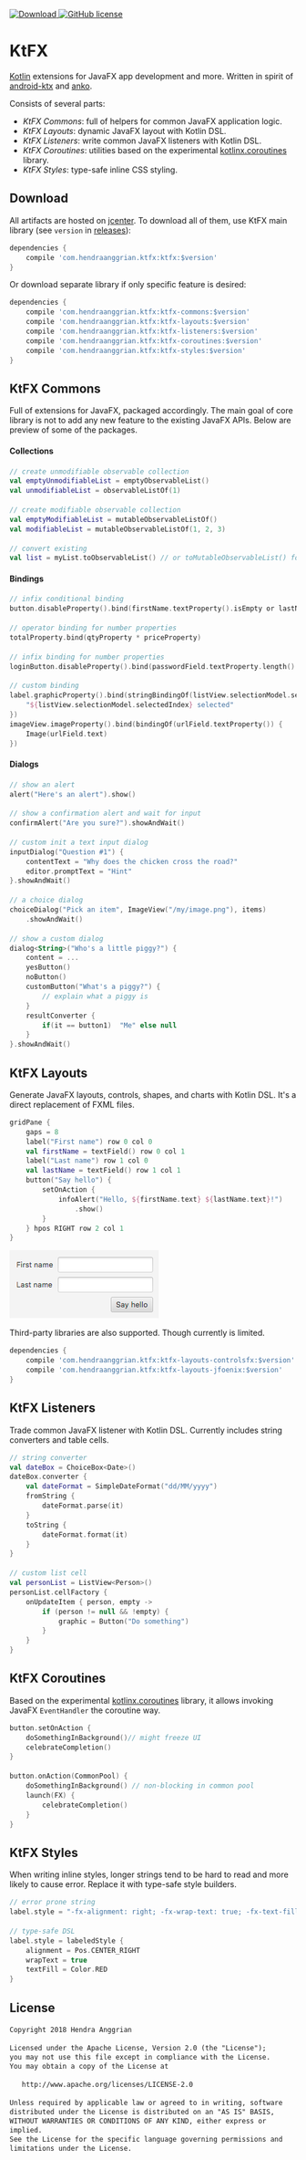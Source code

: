 [![Download](https://api.bintray.com/packages/hendraanggrian/ktfx/ktfx/images/download.svg) ](https://bintray.com/hendraanggrian/ktfx/ktfx/_latestVersion)
[![GitHub license](https://img.shields.io/badge/license-Apache%20License%202.0-blue.svg?style=flat)](http://www.apache.org/licenses/LICENSE-2.0)

KtFX
====
[Kotlin] extensions for JavaFX app development and more.
Written in spirit of [android-ktx] and [anko].

Consists of several parts:
 * *KtFX Commons*: full of helpers for common JavaFX application logic.
 * *KtFX Layouts*: dynamic JavaFX layout with Kotlin DSL.
 * *KtFX Listeners*: write common JavaFX listeners with Kotlin DSL.
 * *KtFX Coroutines*: utilities based on the experimental [kotlinx.coroutines] library.
 * *KtFX Styles*: type-safe inline CSS styling.

Download
--------
All artifacts are hosted on [jcenter].
To download all of them, use KtFX main library (see `version` in [releases]):

```gradle
dependencies {
    compile 'com.hendraanggrian.ktfx:ktfx:$version'
}
```

Or download separate library if only specific feature is desired:

```gradle
dependencies {
    compile 'com.hendraanggrian.ktfx:ktfx-commons:$version'
    compile 'com.hendraanggrian.ktfx:ktfx-layouts:$version'
    compile 'com.hendraanggrian.ktfx:ktfx-listeners:$version'
    compile 'com.hendraanggrian.ktfx:ktfx-coroutines:$version'
    compile 'com.hendraanggrian.ktfx:ktfx-styles:$version'
}
```

KtFX Commons
------------
Full of extensions for JavaFX, packaged accordingly.
The main goal of core library is not to add any new feature to the existing JavaFX APIs.
Below are preview of some of the packages.

#### Collections

```kotlin
// create unmodifiable observable collection
val emptyUnmodifiableList = emptyObservableList()
val unmodifiableList = observableListOf(1)

// create modifiable observable collection
val emptyModifiableList = mutableObservableListOf()
val modifiableList = mutableObservableListOf(1, 2, 3)

// convert existing
val list = myList.toObservableList() // or toMutableObservableList() for modifiable version
```

#### Bindings

```kotlin
// infix conditional binding
button.disableProperty().bind(firstName.textProperty().isEmpty or lastName.textProperty().isEmpty)

// operator binding for number properties
totalProperty.bind(qtyProperty * priceProperty)

// infix binding for number properties
loginButton.disableProperty().bind(passwordField.textProperty.length() less 4)

// custom binding
label.graphicProperty().bind(stringBindingOf(listView.selectionModel.selectedIndexProperty()) {
    "${listView.selectionModel.selectedIndex} selected"
})
imageView.imageProperty().bind(bindingOf(urlField.textProperty()) {
    Image(urlField.text)
})
```

#### Dialogs

```kotlin
// show an alert
alert("Here's an alert").show()

// show a confirmation alert and wait for input
confirmAlert("Are you sure?").showAndWait()

// custom init a text input dialog
inputDialog("Question #1") {
    contentText = "Why does the chicken cross the road?"
    editor.promptText = "Hint"
}.showAndWait()

// a choice dialog
choiceDialog("Pick an item", ImageView("/my/image.png"), items)
    .showAndWait()

// show a custom dialog
dialog<String>("Who's a little piggy?") {
    content = ...
    yesButton()
    noButton()
    customButton("What's a piggy?") {
        // explain what a piggy is
    }
    resultConverter {
        if(it == button1)  "Me" else null  
    }
}.showAndWait()
```

KtFX Layouts
------------
Generate JavaFX layouts, controls, shapes, and charts with Kotlin DSL. 
It's a direct replacement of FXML files.

```kotlin
gridPane {
    gaps = 8
    label("First name") row 0 col 0
    val firstName = textField() row 0 col 1
    label("Last name") row 1 col 0
    val lastName = textField() row 1 col 1
    button("Say hello") {
        setOnAction {
            infoAlert("Hello, ${firstName.text} ${lastName.text}!")
                .show()
        }
    } hpos RIGHT row 2 col 1
}
```

![Layouts demo][demo_layouts]

Third-party libraries are also supported. Though currently is limited.

```gradle
dependencies {
    compile 'com.hendraanggrian.ktfx:ktfx-layouts-controlsfx:$version'
    compile 'com.hendraanggrian.ktfx:ktfx-layouts-jfoenix:$version'
}
```

KtFX Listeners
--------------
Trade common JavaFX listener with Kotlin DSL.
Currently includes string converters and table cells.

```kotlin
// string converter
val dateBox = ChoiceBox<Date>()
dateBox.converter {
    val dateFormat = SimpleDateFormat("dd/MM/yyyy")
    fromString {
        dateFormat.parse(it)
    }
    toString {
        dateFormat.format(it)
    }
}

// custom list cell
val personList = ListView<Person>()
personList.cellFactory {
    onUpdateItem { person, empty ->
        if (person != null && !empty) {
            graphic = Button("Do something")
        }
    }
}
```

KtFX Coroutines
---------------
Based on the experimental [kotlinx.coroutines] library, it allows invoking JavaFX `EventHandler` the coroutine way.

```kotlin
button.setOnAction {
    doSomethingInBackground()// might freeze UI
    celebrateCompletion()
}

button.onAction(CommonPool) {
    doSomethingInBackground() // non-blocking in common pool
    launch(FX) {
        celebrateCompletion()
    }
}
```

KtFX Styles
-----------
When writing inline styles, longer strings tend to be hard to read and more likely to cause error.
Replace it with type-safe style builders.

```kotlin
// error prone string
label.style = "-fx-alignment: right; -fx-wrap-text: true; -fx-text-fill: red;"

// type-safe DSL
label.style = labeledStyle {
    alignment = Pos.CENTER_RIGHT
    wrapText = true
    textFill = Color.RED
}
```

License
-------
    Copyright 2018 Hendra Anggrian

    Licensed under the Apache License, Version 2.0 (the "License");
    you may not use this file except in compliance with the License.
    You may obtain a copy of the License at

       http://www.apache.org/licenses/LICENSE-2.0

    Unless required by applicable law or agreed to in writing, software
    distributed under the License is distributed on an "AS IS" BASIS,
    WITHOUT WARRANTIES OR CONDITIONS OF ANY KIND, either express or implied.
    See the License for the specific language governing permissions and
    limitations under the License.

[Kotlin]: https://kotlinlang.org/
[android-ktx]: https://github.com/android/android-ktx
[anko]: https://github.com/Kotlin/anko
[kotlinx.coroutines]: https://github.com/Kotlin/kotlinx.coroutines
[releases]: https://github.com/hendraanggrian/ktfx/releases
[jcenter]: https://bintray.com/hendraanggrian/ktfx
[demo_layouts]: /art/demo_layouts.png